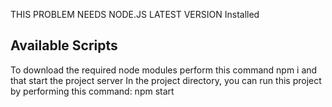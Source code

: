 THIS PROBLEM NEEDS NODE.JS LATEST VERSION Installed

## Available Scripts
To download the required node modules perform this command npm i and that start the project server
In the project directory, you can run this project by performing this command:
npm start
